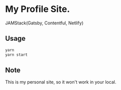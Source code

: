 # My Profile Site.
JAMStack(Gatsby, Contentful, Netlify)

## Usage
```bash
yarn
yarn start
```

## Note
This is my personal site, so it won't work in your local.
